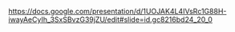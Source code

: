 https://docs.google.com/presentation/d/1UOJAK4L4IVsRc1G88H-iwayAeCyIh_3SxSBvzG39jZU/edit#slide=id.gc8216bd24_20_0
